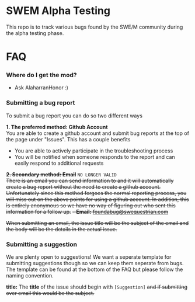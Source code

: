 # SWEM Alpha Testing

This repo is to track various bugs found by the SWE/M community during the alpha testing phase.

# FAQ

### Where do I get the mod?   

- Ask AlaharranHonor :)   

### Submitting a bug report

To submit a bug report you can do so two different ways   

**1. The preferred method: Github Account**   
You are able to create a github account and submit bug reports at the top of the page under "Issues". This has a couple benefits

- You are able to actively participate in the troubleshooting process   
- You will be notified when someone responds to the report and can easily respond to additional requests   

~~**2. Secondary method: Email**~~ `NO LONGER VALID`  
~~There is an email you can send information to and it will automatically create a bug report without the need to create a github account. Unfortunately since this method forgoes the normal reporting process, you will miss out on the above points for using a github account. In addition, this is entirely anonymous so we have no way of figuring out who sent this information for a follow up.~~
~~- **Email:** foundabug@swequestrian.com~~

~~When submitting an email, the issue title will be the subject of the email and the body will be the details in the actual issue.~~

### Submitting a suggestion

We are plenty open to suggestions!
We want a seperate template for submitting suggestions though so we can keep them seperate from bugs.   
The template can be found at the bottom of the FAQ but please follow the naming convention.   

**title:** The **title** of the issue should begin with `[Suggestion]` ~~and if submitting over email this would be the subject.~~   
